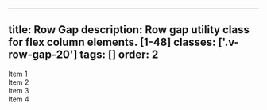<!--
 *              © 2025 Visa
 *
 * Licensed under the Apache License, Version 2.0 (the "License");
 * you may not use this file except in compliance with the License.
 * You may obtain a copy of the License at
 *
 *         http://www.apache.org/licenses/LICENSE-2.0
 *
 * Unless required by applicable law or agreed to in writing, software
 * distributed under the License is distributed on an "AS IS" BASIS,
 * WITHOUT WARRANTIES OR CONDITIONS OF ANY KIND, either express or implied.
 * See the License for the specific language governing permissions and
 * limitations under the License.
 *
 -->
---
title: Row Gap 
description: Row gap utility class for flex column elements. [1-48]
classes: ['.v-row-gap-20']
tags: []
order: 2
---

<div class="v-flex">
  <div class="v-flex v-flex-col v-row-gap-20" style="background: var(--palette-default-surface-highlight)">
    <div class="v-flex v-flex-grow">
        <div class="v-surface item-card">Item 1</div>
        <div class="v-surface item-card">Item 2</div>
    </div>
    <div class="v-flex">
        <div class="v-surface item-card">Item 3</div>
        <div class="v-surface item-card">Item 4</div>
    </div>
  </div>
</div>

